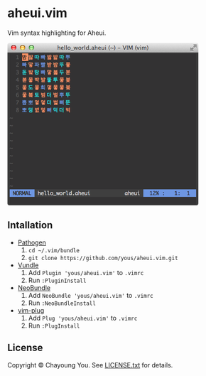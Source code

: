 # aheui.vim

Vim syntax highlighting for Aheui.

![aheui.vim](https://github.com/yous/aheui.vim/raw/master/aheui.png)

## Intallation

- [Pathogen](https://github.com/tpope/vim-pathogen)
    1. `cd ~/.vim/bundle`
    2. `git clone https://github.com/yous/aheui.vim.git`
- [Vundle](https://github.com/gmarik/Vundle.vim)
    1. Add `Plugin 'yous/aheui.vim'` to `.vimrc`
    2. Run `:PluginInstall`
- [NeoBundle](https://github.com/Shougo/neobundle.vim)
    1. Add `NeoBundle 'yous/aheui.vim'` to `.vimrc`
    2. Run `:NeoBundleInstall`
- [vim-plug](https://github.com/junegunn/vim-plug)
    1. Add `Plug 'yous/aheui.vim'` to `.vimrc`
    2. Run `:PlugInstall`

## License

Copyright © Chayoung You. See [LICENSE.txt](LICENSE.txt) for details.
